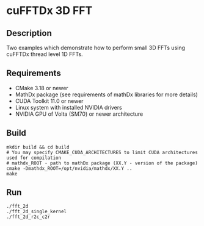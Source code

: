 # cuFFTDx 3D FFT

## Description

Two examples which demonstrate how to perform small 3D FFTs using cuFFTDx thread level 1D FFTs.

## Requirements

* CMake 3.18 or newer
* MathDx package (see requirements of mathDx libraries for more details)
* CUDA Toolkit 11.0 or newer
* Linux system with installed NVIDIA drivers
* NVIDIA GPU of Volta (SM70) or newer architecture

## Build

```
mkdir build && cd build
# You may specify CMAKE_CUDA_ARCHITECTURES to limit CUDA architectures used for compilation
# mathdx_ROOT - path to mathDx package (XX.Y - version of the package)
cmake -Dmathdx_ROOT=/opt/nvidia/mathdx/XX.Y ..
make
```

## Run

```
./fft_2d
./fft_2d_single_kernel
./fft_2d_r2c_c2r
```
